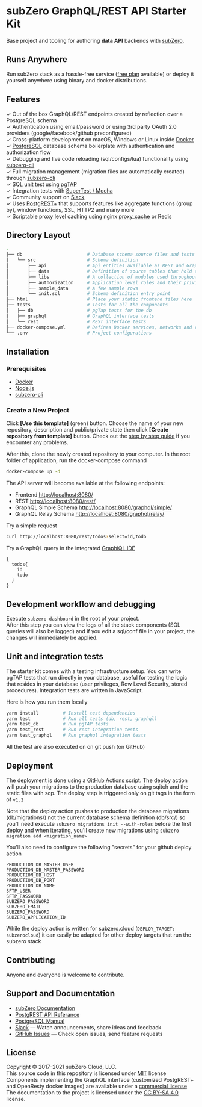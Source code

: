 # subZero GraphQL/REST API Starter Kit

Base project and tooling for authoring **data API**
backends with [subZero](https://subzero.cloud/).

## Runs Anywhere
Run subZero stack as a hassle-free service ([free plan](https://subzero.cloud/pricing.html) available) or deploy it yourself anywhere using binary and docker distributions.

## Features

✓ Out of the box GraphQL/REST endpoints created by reflection over a PostgreSQL schema<br>
✓ Authentication using email/password or using 3rd party OAuth 2.0 providers (google/facebook/github preconfigured) <br>
✓ Cross-platform development on macOS, Windows or Linux inside [Docker](https://www.docker.com/)<br>
✓ [PostgreSQL](https://www.postgresql.org/) database schema boilerplate with authentication and authorization flow<br>
✓ Debugging and live code reloading (sql/configs/lua) functionality using [subzero-cli](https://github.com/subzerocloud/subzero-cli)<br>
✓ Full migration management (migration files are automatically created) through [subzero-cli](https://github.com/subzerocloud/subzero-cli)<br>
✓ SQL unit test using [pgTAP](http://pgtap.org/)<br>
✓ Integration tests with [SuperTest / Mocha](https://github.com/visionmedia/supertest)<br>
✓ Community support on [Slack](https://slack.subzero.cloud/)<br>
✓ Uses [PostgREST+](https://subzero.cloud/postgrest-plus.html) that supports features like aggregate functions (group by), window functions, SSL, HTTP2 and many more<br>
✓ Scriptable proxy level caching using nginx [proxy_cache](http://nginx.org/en/docs/http/ngx_http_proxy_module.html#proxy_cache) or Redis<br>

## Directory Layout

```bash
.
├── db                        # Database schema source files and tests
│   └── src                   # Schema definition
│       ├── api               # Api entities available as REST and GraphQL endpoints
│       ├── data              # Definition of source tables that hold the data
│       ├── libs              # A collection of modules used throughout the code
│       ├── authorization     # Application level roles and their privileges
│       ├── sample_data       # A few sample rows
│       └── init.sql          # Schema definition entry point
├── html                      # Place your static frontend files here
├── tests                     # Tests for all the components
│   ├── db                    # pgTap tests for the db
│   ├── graphql               # GraphQL interface tests
│   └── rest                  # REST interface tests
├── docker-compose.yml        # Defines Docker services, networks and volumes
└── .env                      # Project configurations

```



## Installation 

### Prerequisites
* [Docker](https://www.docker.com)
* [Node.js](https://nodejs.org/en/)
* [subzero-cli](https://github.com/subzerocloud/subzero-cli#install)

### Create a New Project
Click **[Use this template]** (green) button.
Choose the name of your new repository, description and public/private state then click **[Create repository from template]** button.
Check out the [step by step guide](https://docs.github.com/en/github/creating-cloning-and-archiving-repositories/creating-a-repository-from-a-template) if you encounter any problems.

After this, clone the newly created repository to your computer.
In the root folder of application, run the docker-compose command

```bash
docker-compose up -d
```

The API server will become available at the following endpoints:

- Frontend [http://localhost:8080/](http://localhost:8080/)
- REST [http://localhost:8080/rest/](http://localhost:8080/rest/)
- GraphQL Simple Schema [http://localhost:8080/graphql/simple/](http://localhost:8080/graphql/simple/)
- GraphQL Relay Schema [http://localhost:8080/graphql/relay/](http://localhost:8080/graphql/relay/)

Try a simple request

```bash
curl http://localhost:8080/rest/todos?select=id,todo
```

Try a GraphQL query in the integrated [GraphiQL IDE](http://localhost:8080/explore/graphql.html)

```
{
  todos{
    id
    todo
  }
}
```

## Development workflow and debugging

Execute `subzero dashboard` in the root of your project.<br />
After this step you can view the logs of all the stack components (SQL queries will also be logged) and
if you edit a sql/conf file in your project, the changes will immediately be applied.


## Unit and integration tests

The starter kit comes with a testing infrastructure setup.
You can write pgTAP tests that run directly in your database, useful for testing the logic that resides in your database (user privileges, Row Level Security, stored procedures).
Integration tests are written in JavaScript.

Here is how you run them locally

```bash
yarn install         # Install test dependencies
yarn test            # Run all tests (db, rest, graphql)
yarn test_db         # Run pgTAP tests
yarn test_rest       # Run rest integration tests
yarn test_graphql    # Run graphql integration tests
```

All the test are also executed on on git push (on GitHub) 

## Deployment
The deployment is done using a [GitHub Actions script](.github/workflows/test_deploy.yaml).
The deploy action will push your migrations to the production database using sqitch and the static files with scp.
The deploy step is triggered only on git tags in the form of `v1.2`

Note that the deploy action pushes to production the database migrations (db/migrations/) not the current database schema definition (db/src/) so you'll need execute `subzero migrations init --with-roles` before the first deploy and when iterating, you'll create new migrations using `subzero migration add <migration_name>`

You'll also need to configure the following "secrets" for your github deploy action
```
PRODUCTION_DB_MASTER_USER
PRODUCTION_DB_MASTER_PASSWORD
PRODUCTION_DB_HOST
PRODUCTION_DB_PORT
PRODUCTION_DB_NAME
SFTP_USER
SFTP_PASSWORD
SUBZERO_PASSWORD
SUBZERO_EMAIL
SUBZERO_PASSWORD
SUBZERO_APPLICATION_ID
```

While the deploy action is written for subzero.cloud (`DEPLOY_TARGET: subzerocloud`) it can easily be adapted for other deploy targets that run the subzero stack

## Contributing

Anyone and everyone is welcome to contribute.

## Support and Documentation
* [subZero Documentation](https://docs.subzero.cloud)
* [PostgREST API Referance](https://postgrest.com/en/stable/api.html)
* [PostgreSQL Manual](https://www.postgresql.org/docs/current/static/index.html)
* [Slack](https://slack.subzero.cloud/) — Watch announcements, share ideas and feedback
* [GitHub Issues](https://github.com/subzerocloud/subzero-starter-kit/issues) — Check open issues, send feature requests

## License

Copyright © 2017-2021 subZero Cloud, LLC.<br />
This source code in this repository is licensed under [MIT](https://github.com/subzerocloud/subzero-starter-kit/blob/master/LICENSE.txt) license<br />
Components implementing the GraphQL interface (customized PostgREST+ and OpenResty docker images) are available under a [commercial license](https://subzero.cloud)<br />
The documentation to the project is licensed under the [CC BY-SA 4.0](http://creativecommons.org/licenses/by-sa/4.0/) license.

